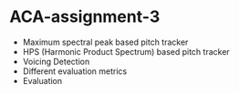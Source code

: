 # ACA-assignment-3
- Maximum spectral peak based pitch tracker
- HPS (Harmonic Product Spectrum) based pitch tracker
- Voicing Detection
- Different evaluation metrics 
- Evaluation
